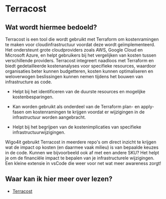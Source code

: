 # Terracost

## Wat wordt hiermee bedoeld?
Terracost is een tool die wordt gebruikt met Terraform om kostenramingen te maken voor cloudinfrastructuur voordat deze wordt geïmplementeerd. Het ondersteunt grote cloudproviders zoals AWS, Google Cloud en Microsoft Azure, en helpt gebruikers bij het vergelijken van kosten tussen verschillende providers. Terracost integreert naadloos met Terraform en biedt gedetailleerde kostenanalyses voor specifieke resources, waardoor organisaties beter kunnen budgetteren, kosten kunnen optimaliseren en weloverwogen beslissingen kunnen nemen tijdens het bouwen van infrastructure as code.

- Helpt bij het identificeren van de duurste resources en mogelijke kostenbesparingen.

- Kan worden gebruikt als onderdeel van de Terraform plan- en apply-fasen om kostenramingen te krijgen voordat er wijzigingen in de infrastructuur worden aangebracht.

- Helpt bij het begrijpen van de kostenimplicaties van specifieke infrastructuurwijzigingen.

Wigo4it gebruikt Terracost in meerdere repo's om direct inzicht te krijgen wat de impact op kosten (en daarmee vaak milieu) is van bepaalde keuzes in de code. Kunnen we bijvoorbeeld ook af met een andere SKU? Het helpt je om de financiële impact te bepalen van je infrastructurele wijzigingen. Een kleine extensie in vsCode die weer voor net wat meer awareness zorgt!

## Waar kan ik hier meer over lezen?
- <a href="https://www.cycloid.io/open-source/terracost" target="_blank">Terracost</a>